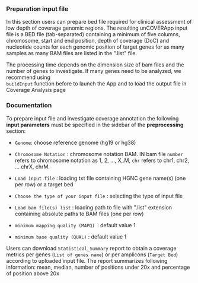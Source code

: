 ### Preparation input file 
In this section users can prepare bed file required for clinical 
assessment of low depth of coverage genomic regions. 
The resulting unCOVERApp input file is a BED file (tab-separated) containing a 
minimum of five columns, chromosome, start and end position, depth of coverage 
(DoC) and  nucleotide counts for each genomic position of target genes for as
many samples as many BAM files are listed in the ".list" file.


The processing time depends on the dimension size of bam files and the number of
genes to investigate. If many genes need to be analyzed, we recommend using  
`buildInput` function before to launch  the App and to load the output file 
in Coverage Analysis page 

### Documentation 

To prepare input file and investigate coverage annotation the following 
**input parameters** must be specified in the sidebar of the **preprocessing** 
section:


- `Genome`: choose reference genome (hg19 or hg38) 

- ` Chromosome Notation ` : chromosome notation BAM. IN bam file `number` refers to chromosome 
                notation as 1, 2, ..., X,.M, `chr` refers to chr1, chr2, 
                ... chrX, chrM.

-  ` Load input file ` : loading txt file containing HGNC gene name(s)
                             (one per row) or a target bed 
                             
- `Choose the type of your input file` : selecting the type of input file                           

- ` Load bam file(s) list ` : loading path to file with ".list" extension containing 
                              absolute paths to BAM files (one per row)
                              
- `minimum mapping quality (MAPQ) `: default  value 1

- `minimum base quality (QUAL)` :  default value 1

Users can download `Statistical_Summary` report to obtain a coverage metrics per genes 
(`List of genes name`) or per amplicons (`Target Bed`) according to uploaded input 
file. 
The report summarizes following information: mean, median,
number of positions under 20x and percentage of position above 20x



